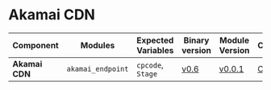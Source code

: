 # Akamai CDN

| **Component**    | **Modules**           | **Expected Variables** | **Binary version** |  **Module Version**                                                                            | **Changelog**                                                              |
|------------------|-----------------------|--------------------------|--------------------|------------------------------------------------------------------------------------------------|----------------------------------------------------------------------------|
| **Akamai CDN**  | `akamai_endpoint`                 | `cpcode`, `Stage`                                         | [v0.6](https://last9.jfrog.io/ui/native/last9-openmetrics-exporter/release-v0.6/)             |  [v0.0.1](https://github.com/last9/openmetrics-registry/releases/download/v0.0.3/akamai_cdn_v0.0.1.hcl)             | [Changelog](https://github.com/last9/openmetrics-registry/blob/master/akamai/cdn/CHANGELOG.md)    |
